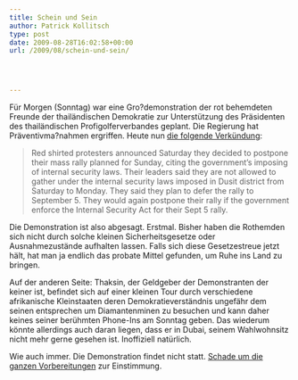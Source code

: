 ```yaml
---
title: Schein und Sein
author: Patrick Kollitsch
type: post
date: 2009-08-28T16:02:58+00:00
url: /2009/08/schein-und-sein/




---
```

Für Morgen (Sonntag) war eine Gro?demonstration der rot behemdeten Freunde der thailändischen Demokratie zur Unterstützung des Präsidenten des thailändischen Profigolferverbandes geplant. Die Regierung hat Präventivma?nahmen ergriffen. Heute nun [die folgende Verkündung][1]:

> Red shirted protesters announced Saturday they decided to postpone their mass rally planned for Sunday, citing the government&#8217;s imposing of internal security laws. Their leaders said they are not allowed to gather under the internal security laws imposed in Dusit district from Saturday to Monday. They said they plan to defer the rally to September 5. They would again postpone their rally if the government enforce the Internal Security Act for their Sept 5 rally.

Die Demonstration ist also abgesagt. Erstmal. Bisher haben die Rothemden sich nicht durch solche kleinen Sicherheitsgesetze oder Ausnahmezustände aufhalten lassen. Falls sich diese Gesetzestreue jetzt hält, hat man ja endlich das probate Mittel gefunden, um Ruhe ins Land zu bringen.

Auf der anderen Seite: Thaksin, der Geldgeber der Demonstranten der keiner ist, befindet sich auf einer kleinen Tour durch verschiedene afrikanische Kleinstaaten deren Demokratieverständnis ungefähr dem seinen entsprechen um Diamantenminen zu besuchen und kann daher keines seiner berühmten Phone-Ins am Sonntag geben. Das wiederum könnte allerdings auch daran liegen, dass er in Dubai, seinem Wahlwohnsitz nicht mehr gerne gesehen ist. Inoffiziell natürlich.

Wie auch immer. Die Demonstration findet nicht statt. [Schade um die ganzen Vorbereitungen][2] zur Einstimmung.

 [1]: http://www.nationmultimedia.com/2009/08/29/politics/politics_30111006.php
 [2]: http://www.nationmultimedia.com/2009/08/29/politics/politics_30110998.php